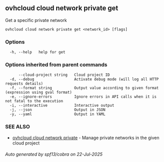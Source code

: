 ## ovhcloud cloud network private get

Get a specific private network

```
ovhcloud cloud network private get <network_id> [flags]
```

### Options

```
  -h, --help   help for get
```

### Options inherited from parent commands

```
      --cloud-project string   Cloud project ID
  -d, --debug                  Activate debug mode (will log all HTTP requests details)
  -f, --format string          Output value according to given format (expression using gval format)
  -e, --ignore-errors          Ignore errors in API calls when it is not fatal to the execution
  -i, --interactive            Interactive output
  -j, --json                   Output in JSON
  -y, --yaml                   Output in YAML
```

### SEE ALSO

* [ovhcloud cloud network private](ovhcloud_cloud_network_private.md)	 - Manage private networks in the given cloud project

###### Auto generated by spf13/cobra on 22-Jul-2025

